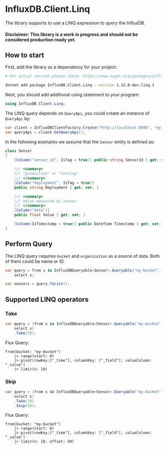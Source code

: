 # InfluxDB.Client.Linq

The library supports to use a LINQ expression to query the InfluxDB.

#### Disclaimer: This library is a work in progress and should not be considered production ready yet.

## How to start

First, add the library as a dependency for your project:

```bash
# For actual version please check: https://www.nuget.org/packages/InfluxDB.Client.Linq/

dotnet add package InfluxDB.Client.Linq --version 1.15.0-dev.linq.1
```

Next, you should add additional using statement to your program:

```c#
using InfluxDB.Client.Linq;
```

The LINQ query depends on `QueryApi`, you could create an instance of `QueryApi` by:

```c#
var client = InfluxDBClientFactory.Create("http://localhost:8086", "my-token");
var queryApi = client.GetQueryApi();
```

In the following examples we assume that the `Sensor` entity is defined as:

```c#
class Sensor
{
    [Column("sensor_id", IsTag = true)] public string SensorId { get; set; }

    /// <summary>
    /// "production" or "testing"
    /// </summary>
    [Column("deployment", IsTag = true)]
    public string Deployment { get; set; }

    /// <summary>
    /// Value measured by sensor
    /// </summary>
    [Column("data")]
    public float Value { get; set; }

    [Column(IsTimestamp = true)] public DateTime Timestamp { get; set; }
}
```

## Perform Query

The LINQ query requires `bucket` and `organization` as a source of data. Both of them could be name or ID.

```c#
var query = from s in InfluxDBQueryable<Sensor>.Queryable("my-bucket", "my-org", queryApi)
    select s;

var sensors = query.ToList();
```

## Supported LINQ operators

### Take

```c#
var query = (from s in InfluxDBQueryable<Sensor>.Queryable("my-bucket", "my-org", queryApi)
    select s)
    .Take(10);
```

Flux Query:

```flux
from(bucket: "my-bucket") 
    |> range(start: 0) 
    |> pivot(rowKey:["_time"], columnKey: ["_field"], valueColumn: "_value") 
    |> limit(n: 10)
```

### Skip

```c#
var query = (from s in InfluxDBQueryable<Sensor>.Queryable("my-bucket", "my-org", queryApi)
    select s)
    .Take(10)
    .Skip(50);
```

Flux Query:

```flux
from(bucket: "my-bucket") 
    |> range(start: 0) 
    |> pivot(rowKey:["_time"], columnKey: ["_field"], valueColumn: "_value") 
    |> limit(n: 10, offset: 50)
```